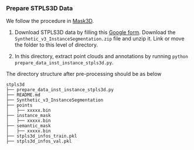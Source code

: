 ### Prepare STPLS3D Data

We follow the procedure in [Mask3D](https://github.com/JonasSchult/Mask3D).

1. Download STPLS3D data by filling this [Google form](https://docs.google.com/forms/d/e/1FAIpQLSf0jsHw4Q6FFB6AjEgTkF2tgHdMMFyLjC-7fDHrmV01Kci0aA/viewform). Download the `Synthetic_v3_InstanceSegmentation.zip` file and unzip it. Link or move the folder to this level of directory.

2. In this directory, extract point clouds and annotations by running `python prepare_data_inst_instance_stpls3d.py`.

The directory structure after pre-processing should be as below

```
stpls3d
├── prepare_data_inst_instance_stpls3d.py
├── README.md
├── Synthetic_v3_InstanceSegmentation
├── points
│   ├── xxxxx.bin
├── instance_mask
│   ├── xxxxx.bin
├── semantic_mask
│   ├── xxxxx.bin
├── stpls3d_infos_train.pkl
├── stpls3d_infos_val.pkl
```

